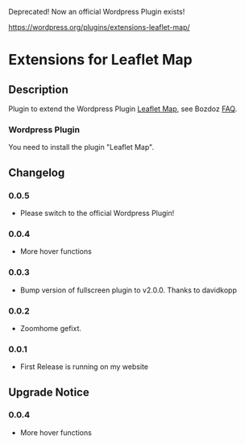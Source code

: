Deprecated! Now an official Wordpress Plugin exists!

<a href="https://wordpress.org/plugins/extensions-leaflet-map/">https://wordpress.org/plugins/extensions-leaflet-map/</a>

# Extensions for Leaflet Map

## Description

Plugin to extend the Wordpress Plugin <a href="https://wordpress.org/plugins/leaflet-map/">Leaflet Map</a>, see Bozdoz <a href="https://github.com/bozdoz/wp-plugin-leaflet-map#how-can-i-add-another-leaflet-plugin">FAQ</a>.

### Wordpress Plugin

You need to install the plugin "Leaflet Map".

## Changelog

### 0.0.5

* Please switch to the official Wordpress Plugin!

### 0.0.4

* More hover functions

### 0.0.3

* Bump version of fullscreen plugin to v2.0.0. Thanks to davidkopp

### 0.0.2

* Zoomhome gefixt.

### 0.0.1

* First Release is running on my website

## Upgrade Notice

### 0.0.4

* More hover functions
